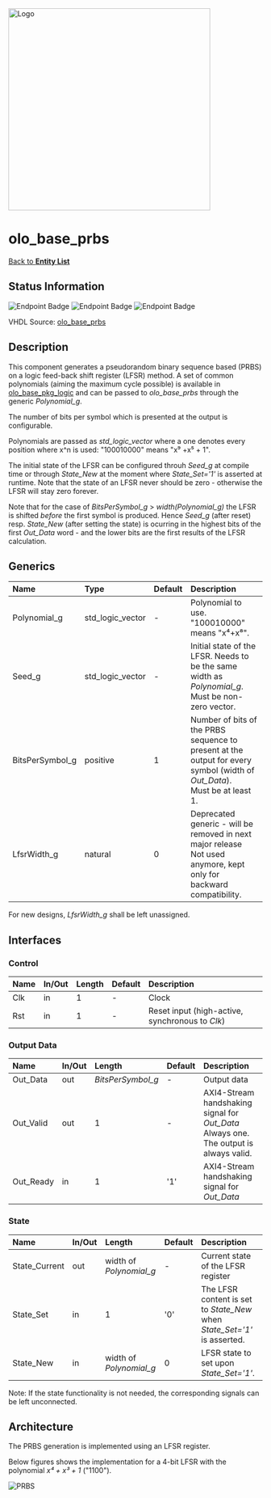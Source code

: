 <img src="../Logo.png" alt="Logo" width="400">

# olo_base_prbs

[Back to **Entity List**](../EntityList.md)

## Status Information

![Endpoint Badge](https://img.shields.io/endpoint?url=https://storage.googleapis.com/open-logic-badges/coverage/olo_base_prbs.json?cacheSeconds=0)
![Endpoint Badge](https://img.shields.io/endpoint?url=https://storage.googleapis.com/open-logic-badges/branches/olo_base_prbs.json?cacheSeconds=0)
![Endpoint Badge](https://img.shields.io/endpoint?url=https://storage.googleapis.com/open-logic-badges/issues/olo_base_prbs.json?cacheSeconds=0)

VHDL Source: [olo_base_prbs](../../src/base/vhdl/olo_base_prbs.vhd)

## Description

This component generates a pseudorandom binary sequence based (PRBS) on a logic feed-back shift register (LFSR) method.
A set of common polynomials (aiming the maximum cycle possible) is available in
[olo_base_pkg_logic](./olo_base_pkg_logic.md) and can be passed to _olo_base_prbs_ through the generic _Polynomial_g_.

The number of bits per symbol which is presented at the output is configurable.

Polynomials are passed as _std_logic_vector_ where a one denotes every position where x^n is used: "100010000" means
"x⁹ +x⁵ + 1".

The initial state of the LFSR can be configured throuh _Seed_g_ at compile time or through _State_New_ at the moment
where _State_Set='1'_ is asserted at runtime. Note that the state of an LFSR never should be zero - otherwise the LFSR
will stay zero forever.

Note that for the case of _BitsPerSymbol_g_ > _width(Polynomial_g)_ the LFSR is shifted _before_ the first symbol is
produced. Hence _Seed_g_ (after reset) resp. _State_New_ (after setting the state) is ocurring in the highest bits of
the first _Out_Data_ word - and the lower bits are the first results of the LFSR calculation.

## Generics

| Name            | Type             | Default | Description                                                  |
| :-------------- | :--------------- | ------- | :----------------------------------------------------------- |
| Polynomial_g    | std_logic_vector | -       | Polynomial to use. <br />"100010000" means "x⁴+x⁸". |
| Seed_g          | std_logic_vector | -       | Initial state of the LFSR. Needs to be the same width as _Polynomial_g_. Must be non-zero vector. |
| BitsPerSymbol_g | positive         | 1       | Number of bits of the PRBS sequence to present at the output for every symbol (width of _Out_Data_). <br />Must be at least 1. |
| LfsrWidth_g     | natural          | 0       | Deprecated generic - will be removed in next major release <br> Not used anymore, kept only for backward compatibility. |

For new designs, _LfsrWidth_g_ shall be left unassigned.

## Interfaces

### Control

| Name | In/Out | Length | Default | Description                                     |
| :--- | :----- | :----- | ------- | :---------------------------------------------- |
| Clk  | in     | 1      | -       | Clock                                           |
| Rst  | in     | 1      | -       | Reset input (high-active, synchronous to _Clk_) |

### Output Data

| Name      | In/Out | Length            | Default | Description                                                  |
| :-------- | :----- | :---------------- | ------- | :----------------------------------------------------------- |
| Out_Data  | out    | _BitsPerSymbol_g_ | -       | Output data                                                  |
| Out_Valid | out    | 1                 | -       | AXI4-Stream handshaking signal for _Out_Data_<br />Always one. The output is always valid. |
| Out_Ready | in     | 1                 | '1'     | AXI4-Stream handshaking signal for _Out_Data_<br />          |

### State

| Name          | In/Out | Length        | Default | Description                                                  |
| :------------ | :----- | :------------ | ------- | :----------------------------------------------------------- |
| State_Current | out    | width of _Polynomial_g_ | -       | Current state of the LFSR register                           |
| State_Set     | in     | 1             | '0'     | The LFSR content is set to _State_New_ when _State_Set='1'_ is asserted. |
| State_New     | in     | width of _Polynomial_g_ | 0       | LFSR state to set upon _State_Set='1'_.                      |

Note: If the state functionality is not needed, the corresponding signals can be left unconnected.

## Architecture

The PRBS generation is implemented using an LFSR register.

Below figures shows the implementation for a 4-bit LFSR with the polynomial _x⁴ + x³ + 1_ ("1100").

![PRBS](./misc/prbs.png)
